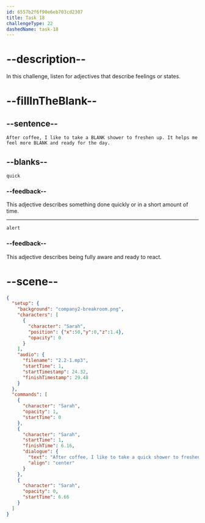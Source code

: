 ```yaml
---
id: 6557b2f6f90e6eb703cd2307
title: Task 18
challengeType: 22
dashedName: task-18
---
```


<!-- (Audio) Sarah: After coffee, I like to take a quick shower to freshen up. It helps me feel more alert and ready for the day. -->

# --description--

In this challenge, listen for adjectives that describe feelings or states.

# --fillInTheBlank--

## --sentence--

`After coffee, I like to take a BLANK shower to freshen up. It helps me feel more BLANK and ready for the day.`

## --blanks--

`quick`

### --feedback--

This adjective describes something done quickly or in a short amount of time.

---

`alert`

### --feedback--

This adjective describes being fully aware and ready to react.

# --scene--

```json
{
  "setup": {
    "background": "company2-breakroom.png",
    "characters": [
      {
        "character": "Sarah",
        "position": {"x":50,"y":0,"z":1.4},
        "opacity": 0
      }
    ],
    "audio": {
      "filename": "2.2-1.mp3",
      "startTime": 1,
      "startTimestamp": 24.32,
      "finishTimestamp": 29.48
    }
  },
  "commands": [
    {
      "character": "Sarah",
      "opacity": 1,
      "startTime": 0
    },
    {
      "character": "Sarah",
      "startTime": 1,
      "finishTime": 6.16,
      "dialogue": {
        "text": "After coffee, I like to take a quick shower to freshen up. It helps me feel more alert and ready for the day.",
        "align": "center"
      }
    },
    {
      "character": "Sarah",
      "opacity": 0,
      "startTime": 6.66
    }
  ]
}
```
